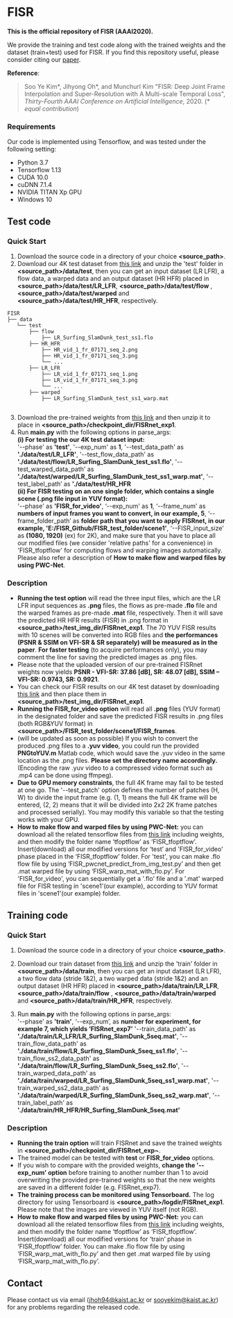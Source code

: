 # FISR
**This is the official repository of FISR (AAAI2020).**

We provide the training and test code along with the trained weights and the dataset (train+test) used for FISR. 
If you find this repository useful, please consider citing our [paper](https://arxiv.org/abs/1912.07213).

**Reference**:  
> Soo Ye Kim*, Jihyong Oh*, and Munchurl Kim "FISR: Deep Joint Frame Interpolation and Super-Resolution with A Multi-scale Temporal Loss", *Thirty-Fourth AAAI Conference on Artificial Intelligence*, 2020. (* *equal contribution*)

### Requirements
Our code is implemented using Tensorflow, and was tested under the following setting:  
* Python 3.7 
* Tensorflow 1.13 
* CUDA 10.0  
* cuDNN 7.1.4  
* NVIDIA TITAN Xp GPU
* Windows 10

## Test code
### Quick Start
1. Download the source code in a directory of your choice **\<source_path\>**.
2. Download our 4K test dataset from [this link]( https://www.dropbox.com/s/101g9kdobgwl8x6/test.zip?dl=0) and unzip the 'test' folder in **\<source_path\>/data/test**, then you can get an input dataset (LR LFR), a flow data, a warped data and an output dataset (HR HFR) placed in **\<source_path\>/data/test/LR_LFR**, **\<source_path\>/data/test/flow** , **\<source_path\>/data/test/warped**  and **\<source_path\>/data/test/HR_HFR**, respectively. 
```
FISR
├── data
   └── test
       ├── flow
           ├── LR_Surfing_SlamDunk_test_ss1.flo
       ├── HR_HFR
           ├── HR_vid_1_fr_07171_seq_2.png
           ├── HR_vid_1_fr_07171_seq_3.png
           └── ...
       ├── LR_LFR
           ├── LR_vid_1_fr_07171_seq_1.png 
           ├── LR_vid_1_fr_07171_seq_3.png
           └── ...
       ├── warped
           ├── LR_Surfing_SlamDunk_test_ss1_warp.mat
       
```
3. Download the pre-trained weights from [this link]( https://www.dropbox.com/s/usmoijfvnr3ok1q/FISRnet_exp1.zip?dl=0) and then unzip it to place in **\<source_path\>/checkpoint_dir/FISRnet_exp1**.
4. Run **main.py** with the following options in parse_args:  
**(i) For testing the our 4K test dataset input:**  
'--phase' as **'test'**, '--exp_num' as **1**, '--test_data_path' as **'./data/test/LR_LFR'**, '--test_flow_data_path' as **'./data/test/flow/LR_Surfing_SlamDunk_test_ss1.flo'**, '--test_warped_data_path' as **'./data/test/warped/LR_Surfing_SlamDunk_test_ss1_warp.mat'**, ‘--test_label_path’ as **'./data/test/HR_HFR**        
**(ii) For FISR testing on an one single folder, which contains a single scene (.png file input in YUV format):**  
'--phase' as **'FISR_for_video'**, ‘--exp_num' as **1**, ‘--frame_num' as **numbers of input frames you want to convert, in our example, 5**, ‘--frame_folder_path’ as **folder path that you want to apply FISRnet, in our example, 'E:/FISR_Github/FISR_test_folder/scene1'**, '--FISR_input_size' as **(1080, 1920)** (ex) for 2K), and make sure that you have to place all our modified files (we consider 'relative paths' for a convenience) in 'FISR_tfoptflow' for computing flows and warping images automatically. Please also refer a description of **How to make flow and warped files by using PWC-Net**.

### Description
* **Running the test option** will read the three input files, which are the LR LFR input sequences as **.png** files, the flows as pre-made **.flo** file and the warped frames as pre-made **.mat** file, respectively. Then it will save the predicted HR HFR results (FISR) in .png format in **\<source_path\>/test_img_dir/FISRnet_exp1**. The 70 YUV FISR results with 10 scenes will be converted into RGB files and **the performances (PSNR & SSIM on VFI-SR & SR separately) will be measured as in the paper**. **For faster testing** (to acquire performances only), you may comment the line for saving the predicted images as .png files.
* Please note that the uploaded version of our pre-trained FISRnet weights now yields **PSNR - VFI-SR: 37.86 [dB], SR: 48.07 [dB], SSIM – VFI-SR: 0.9743, SR: 0.9921**. 
* You can check our FISR results on our 4K test dataset by downloading [this link](https://www.dropbox.com/s/dym0kolu8niaty2/FISRnet_exp1.zip?dl=0) and then place them in **\<source_path\>/test_img_dir/FISRnet_exp1**.
* **Running the FISR_for_video option** will read all **.png** files (YUV format) in the designated folder and save the predicted FISR results in .png files (both RGB&YUV format) in **\<source_path\>/FISR_test_folder/scene1/FISR_frames**. 
* (will be updated as soon as possible) If you wish to convert the produced .png files to a **.yuv video**, you could run the provided **PNGtoYUV.m** Matlab code, which would save the .yuv video in the same location as the .png files. **Please set the directory name accordingly.** (Encoding the raw .yuv video to a compressed video format such as .mp4 can be done using ffmpeg).
* **Due to GPU memory constraints**, the full 4K frame may fail to be tested at one go. The '--test_patch' option defines the number of patches (H, W) to divide the input frame (e.g. (1, 1) means the full 4K frame will be entered, (2, 2) means that it will be divided into 2x2 2K frame patches and processed serially). You may modify this variable so that the testing works with your GPU.
* **How to make flow and warped files by using PWC-Net:** you can download all the related tensorflow files from [this link](https://github.com/philferriere/tfoptflow) including weights, and then modify the folder name ‘tfoptflow’ as ‘FISR_tfoptflow’. Insert(download) all our modified versions for ‘test’ and 'FISR_for_video' phase placed in the ‘FISR_tfoptflow’ folder. For 'test', you can make .flo flow file by using ‘FISR_pwcnet_predict_from_img_test.py’ and then get .mat warped file by using ‘FISR_warp_mat_with_flo.py’. For 'FISR_for_video', you can sequentially get a '.flo' file and a '.mat' warped file for FISR testing in 'scene1'(our example), according to YUV format files in 'scene1'(our example) folder. 

## Training code
### Quick Start
1. Download the source code in a directory of your choice **\<source_path\>**.
2. Download our train dataset from [this link]( https://www.dropbox.com/s/n71hzqis6hpggcs/train.zip?dl=0) and unzip the 'train' folder in **\<source_path\>/data/train**, then you can get an input dataset (LR LFR), a two flow data (stride 1&2), a two warped data (stride 1&2) and an output dataset (HR HFR) placed in **\<source_path\>/data/train/LR_LFR**, **\<source_path\>/data/train/flow** , **\<source_path\>/data/train/warped**  and **\<source_path\>/data/train/HR_HFR**, respectively. 
 
3. Run **main.py** with the following options in parse_args:  
'--phase' as **'train'**, ‘--exp_num’, as **number for experiment, for example 7, which yields ‘FISRnet_exp7’** '--train_data_path' as **'./data/train/LR_LFR/LR_Surfing_SlamDunk_5seq.mat'**, '--train_flow_data_path' as **'./data/train/flow/LR_Surfing_SlamDunk_5seq_ss1.flo'**, '--train_flow_ss2_data_path' as **'./data/train/flow/LR_Surfing_SlamDunk_5seq_ss2.flo'**, '--train_warped_data_path' as **'./data/train/warped/LR_Surfing_SlamDunk_5seq_ss1_warp.mat'**, '--train_warped_ss2_data_path' as **'./data/train/warped/LR_Surfing_SlamDunk_5seq_ss2_warp.mat'**, '--train_label_path' as **'./data/train/HR_HFR/HR_Surfing_SlamDunk_5seq.mat'**

### Description
* **Running the train option** will train FISRnet and save the trained weights in **\<source_path\>/checkpoint_dir/FISRnet_exp~**.
* The trained model can be tested with **test** or **FISR_for_video** options.
* If you wish to compare with the provided weights, **change the '--exp_num' option** before training to another number than 1 to avoid overwriting the provided pre-trained weights so that the new weights are saved in a different folder (e.g. FISRnet_exp7).
* **The training process can be monitored using Tensorboard.** The log directory for using Tensorboard is **\<source_path\>/logdir/FISRnet_exp1**. Please note that the images are viewed in YUV itself (not RGB). 
* **How to make flow and warped files by using PWC-Net:** you can download all the related tensorflow files from [this link](https://github.com/philferriere/tfoptflow) including weights, and then modify the folder name ‘tfoptflow’ as ‘FISR_tfoptflow’. Insert(download) all our modified versions for ‘train’ phase in ‘FISR_tfoptflow’ folder. You can make .flo flow file by using ‘FISR_warp_mat_with_flo.py’ and then get .mat warped file by using ‘FISR_warp_mat_with_flo.py’. 


## Contact
Please contact us via email (jhoh94@kaist.ac.kr or sooyekim@kaist.ac.kr) for any problems regarding the released code.
